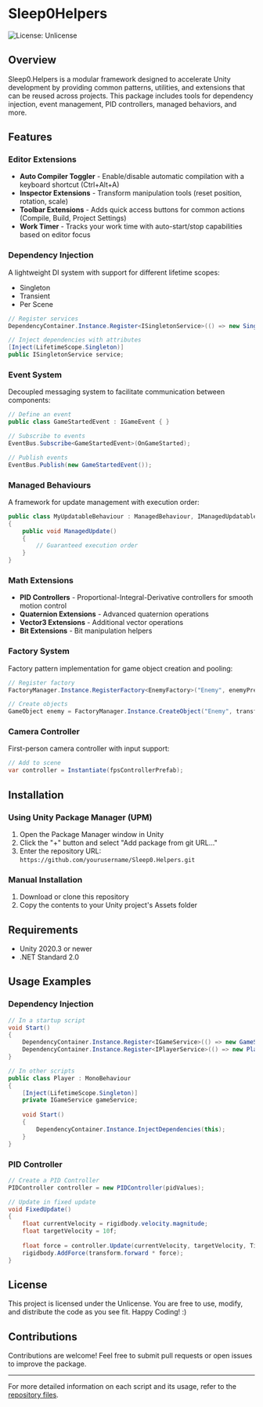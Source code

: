 # Sleep0Helpers

![License: Unlicense](https://img.shields.io/badge/license-Unlicense-blue.svg)

## Overview

Sleep0.Helpers is a modular framework designed to accelerate Unity development by providing common patterns, utilities, and extensions that can be reused across projects. This package includes tools for dependency injection, event management, PID controllers, managed behaviors, and more.

## Features

### Editor Extensions

- **Auto Compiler Toggler** - Enable/disable automatic compilation with a keyboard shortcut (Ctrl+Alt+A)
- **Inspector Extensions** - Transform manipulation tools (reset position, rotation, scale)
- **Toolbar Extensions** - Adds quick access buttons for common actions (Compile, Build, Project Settings)
- **Work Timer** - Tracks your work time with auto-start/stop capabilities based on editor focus

### Dependency Injection

A lightweight DI system with support for different lifetime scopes:
- Singleton
- Transient
- Per Scene

```csharp
// Register services
DependencyContainer.Instance.Register<ISingletonService>(() => new SingletonService());

// Inject dependencies with attributes
[Inject(LifetimeScope.Singleton)] 
public ISingletonService service;
```

### Event System

Decoupled messaging system to facilitate communication between components:

```csharp
// Define an event
public class GameStartedEvent : IGameEvent { }

// Subscribe to events
EventBus.Subscribe<GameStartedEvent>(OnGameStarted);

// Publish events
EventBus.Publish(new GameStartedEvent());
```

### Managed Behaviours

A framework for update management with execution order:

```csharp
public class MyUpdatableBehaviour : ManagedBehaviour, IManagedUpdatable
{
    public void ManagedUpdate()
    {
        // Guaranteed execution order
    }
}
```

### Math Extensions

- **PID Controllers** - Proportional-Integral-Derivative controllers for smooth motion control
- **Quaternion Extensions** - Advanced quaternion operations
- **Vector3 Extensions** - Additional vector operations
- **Bit Extensions** - Bit manipulation helpers

### Factory System

Factory pattern implementation for game object creation and pooling:

```csharp
// Register factory
FactoryManager.Instance.RegisterFactory<EnemyFactory>("Enemy", enemyPrefab);

// Create objects
GameObject enemy = FactoryManager.Instance.CreateObject("Enemy", transform);
```

### Camera Controller

First-person camera controller with input support:

```csharp
// Add to scene
var controller = Instantiate(fpsControllerPrefab);
```

## Installation

### Using Unity Package Manager (UPM)

1. Open the Package Manager window in Unity
2. Click the "+" button and select "Add package from git URL..."
3. Enter the repository URL: `https://github.com/yourusername/Sleep0.Helpers.git`

### Manual Installation

1. Download or clone this repository
2. Copy the contents to your Unity project's Assets folder

## Requirements

- Unity 2020.3 or newer
- .NET Standard 2.0

## Usage Examples

### Dependency Injection

```csharp
// In a startup script
void Start()
{
    DependencyContainer.Instance.Register<IGameService>(() => new GameService());
    DependencyContainer.Instance.Register<IPlayerService>(() => new PlayerService());
}

// In other scripts
public class Player : MonoBehaviour
{
    [Inject(LifetimeScope.Singleton)]
    private IGameService gameService;
    
    void Start()
    {
        DependencyContainer.Instance.InjectDependencies(this);
    }
}
```

### PID Controller

```csharp
// Create a PID Controller
PIDController controller = new PIDController(pidValues);

// Update in fixed update
void FixedUpdate()
{
    float currentVelocity = rigidbody.velocity.magnitude;
    float targetVelocity = 10f;
    
    float force = controller.Update(currentVelocity, targetVelocity, Time.fixedDeltaTime);
    rigidbody.AddForce(transform.forward * force);
}
```

## License

This project is licensed under the Unlicense. You are free to use, modify, and distribute the code as you see fit. Happy Coding! :)

## Contributions

Contributions are welcome! Feel free to submit pull requests or open issues to improve the package.

---

For more detailed information on each script and its usage, refer to the [repository files](https://github.com/ThePhiMa/Sleep0Helpers).
